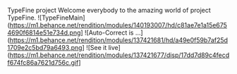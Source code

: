 TypeFine project
Welcome everybody to the amazing world of project TypeFine.
![TypeFineMain](https://m1.behance.net/rendition/modules/140193007/hd/c81ae7e1a15e6754690f6814e51e734d.png]
![Auto-Correct is ...](https://m1.behance.net/rendition/modules/137421681/hd/a49e0f59b7af25d1709e2c5bd79a6493.png]
![See it live](https://m1.behance.net/rendition/modules/137421677/disp/17dd7d89c4fecdf674fc86a7621d756c.gif]

